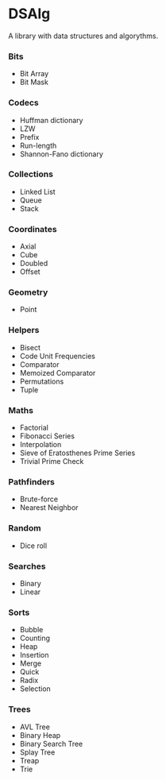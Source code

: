 # DSAlg

A library with data structures and algorythms.

### Bits

- Bit Array
- Bit Mask

### Codecs

- Huffman dictionary
- LZW
- Prefix
- Run-length
- Shannon-Fano dictionary

### Collections

- Linked List
- Queue
- Stack

### Coordinates

- Axial
- Cube
- Doubled
- Offset

### Geometry

- Point

### Helpers

- Bisect
- Code Unit Frequencies
- Comparator
- Memoized Comparator
- Permutations
- Tuple

### Maths

- Factorial
- Fibonacci Series
- Interpolation
- Sieve of Eratosthenes Prime Series
- Trivial Prime Check

### Pathfinders

- Brute-force
- Nearest Neighbor

### Random

- Dice roll

### Searches

- Binary
- Linear

### Sorts

- Bubble
- Counting
- Heap
- Insertion
- Merge
- Quick
- Radix
- Selection

### Trees

- AVL Tree
- Binary Heap
- Binary Search Tree
- Splay Tree
- Treap
- Trie
